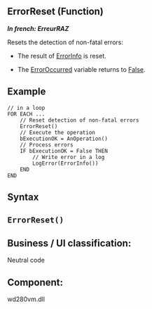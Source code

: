 
## ErrorReset (Function)

***In french: ErreurRAZ***



<a name="XUse"></a>
<a name="Use"></a>
<a name="description"></a>
Resets the detection of non-fatal errors: 

- The result of [ErrorInfo](../WDLang1/3013008.md) is reset. 

- The [ErrorOccurred](../WDLang1/3087001.md) variable returns to <u><u><u>False</u></u></u>.





<a name="Example1"></a>
<a name="sample_code"></a>

## Example


```wl
// in a loop
FOR EACH ...
	// Reset detection of non-fatal errors
	ErrorReset()
	// Execute the operation
	bExecutionOK = AnOperation()
	// Process errors 
	IF bExecutionOK = False THEN
		// Write error in a log
		LogError(ErrorInfo())
	END
END
```

<a name="XSYNTAX"></a>

## Syntax
<a name="SYNTAX1"></a>

`ErrorReset()`
---



<a name="XComponent"></a>

## Business / UI classification:
Neutral code
## Component:
wd280vm.dll
